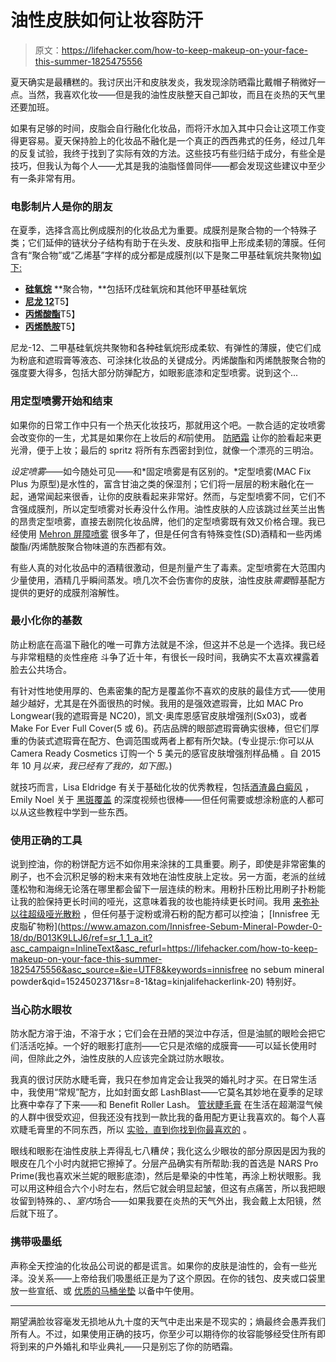 # 油性皮肤如何让妆容防汗

> 原文：<https://lifehacker.com/how-to-keep-makeup-on-your-face-this-summer-1825475556>

夏天确实是最糟糕的。我讨厌出汗和皮肤发炎，我发现涂防晒霜比戴帽子稍微好一点。当然，我喜欢化妆——但是我的油性皮肤整天自己卸妆，而且在炎热的天气里还要加班。



如果有足够的时间，皮脂会自行融化化妆品，而将汗水加入其中只会让这项工作变得更容易。夏天保持脸上的化妆品不融化是一个真正的西西弗式的任务，经过几年的反复试验，我终于找到了实际有效的方法。这些技巧有些归结于成分，有些全是技巧，但我认为每个人——尤其是我的油脂怪兽同伴——都会发现这些建议中至少有一条非常有用。

### 电影制片人是你的朋友

在夏季，选择含高比例成膜剂的化妆品尤为重要。成膜剂是聚合物的一个特殊子类；它们延伸的链状分子结构有助于在头发、皮肤和指甲上形成柔韧的薄膜。任何含有“聚合物”或“乙烯基”字样的成分都是成膜剂(以下是聚二甲基硅氧烷共聚物[)如下:](http://www.cosmeticsinfo.org/ingredient/pegppg-1818-dimethicone)

*   [**硅氧烷**](https://en.wikipedia.org/wiki/Siloxane) **聚合物，**包括环戊硅氧烷和其他环甲基硅氧烷
*   [**尼龙 12**](https://en.wikipedia.org/wiki/Nylon_12)T5】
*   [**丙烯酸酯**](https://en.wikipedia.org/wiki/Acrylate)T5】
*   [**丙烯酰胺**](https://en.wikipedia.org/wiki/Acrylamide)T5】

尼龙-12、二甲基硅氧烷共聚物和各种硅氧烷形成柔软、有弹性的薄膜，使它们成为粉底和遮瑕膏等液态、可涂抹化妆品的关键成分。丙烯酸酯和丙烯酰胺聚合物的强度要大得多，包括大部分防弹配方，如眼影底漆和定型喷雾。说到这个...

### 用定型喷雾开始和结束

如果你的日常工作中只有一个热天化妆技巧，那就用这个吧。一款合适的定妆喷雾会改变你的一生，尤其是如果你在上妆后的*和*前使用。 [防晒霜](https://lifehacker.com/the-best-sunscreens-for-your-face-according-to-consume-1712072258) 让你的脸看起来更光滑，便于上妆；最后的 spritz 将所有东西密封到位，就像一个漂亮的三明治。

*设定喷雾*——如今随处可见——和*固定喷雾是有区别的。*定型喷雾(MAC Fix Plus 为原型)是水性的，富含甘油之类的保湿剂；它们将一层层的粉末融化在一起，通常闻起来很香，让你的皮肤看起来非常好。然而，与定型喷雾不同，它们不含强成膜剂，所以定型喷雾对长寿没什么作用。油性皮肤的人应该跳过丝芙兰出售的昂贵定型喷雾，直接去剧院化妆品牌，他们的定型喷雾既有效又价格合理。我已经使用 [Mehron 屏障喷雾](https://www.amazon.com/Mehron-Makeup-Barrier-Spray-Bottle/dp/B00FE94PQ2?asc_campaign=InlineText&asc_refurl=https://lifehacker.com/how-to-keep-makeup-on-your-face-this-summer-1825475556&asc_source=&tag=kinjalifehackerlink-20) 很多年了，但是任何含有特殊变性(SD)酒精和一些丙烯酸酯/丙烯酰胺聚合物味道的东西都有效。

有些人真的对化妆品中的酒精很激动，但是剂量产生了毒素。定型喷雾在大范围内少量使用，酒精几乎瞬间蒸发。喷几次不会伤害你的皮肤，油性皮肤*需要*醇基配方提供的更好的成膜剂溶解性。

### 最小化你的基数

防止粉底在高温下融化的唯一可靠方法就是不涂，但这并不总是一个选择。我已经与非常粗糙的炎性痤疮 斗争了近十年，有很长一段时间，我确实不太喜欢裸露着脸去公共场合。

有针对性地使用厚的、色素密集的配方是覆盖你不喜欢的皮肤的最佳方式——使用越少越好，尤其是在外面很热的时候。我用的是强效遮瑕膏，比如 MAC Pro Longwear(我的遮瑕膏是 NC20)，凯文·奥库恩感官皮肤增强剂(Sx03)，或者 Make For Ever Full Cover(5 或 6)。药店品牌的眼部遮瑕膏确实很棒，但它们厚重的伪装式遮瑕膏在配方、色调范围或两者上都有所欠缺。(专业提示:你可以从 Camera Ready Cosmetics 订购一个 5 美元的感官皮肤增强剂样品桶 。自 2015 年 10 月*以来，我已经有了我的，如下图。*)

就技巧而言，Lisa Eldridge 有关于基础化妆的优秀教程，包括[酒渣鼻](https://www.youtube.com/watch?v=nwwrBCwKyQM)[白癜风](https://www.youtube.com/watch?v=idxZQkZF0H8) ，Emily Noel 关于 [黑斑覆盖](https://www.youtube.com/watch?v=teK4HSNxeN4) 的深度视频也很棒——但任何需要或想涂粉底的人都可以从这些教程中学到一些东西。

### 使用正确的工具

说到控油，你的粉饼配方远不如你用来涂抹的工具重要。刷子，即使是非常密集的刷子，也不会沉积足够的粉末来有效地在油性皮肤上定妆。另一方面，老派的丝绒蓬松物和海绵无论落在哪里都会留下一层连续的粉末。用粉扑压粉比用刷子扑粉能让我的脸保持更长时间的哑光，这意味着我的妆也能持续更长时间。我用 [来弥补以往超级哑光散粉](https://www.makeupforever.com/us/en-us/make-up/face/powder/super-matte-loose-powder) ，但任何基于淀粉或滑石粉的配方都可以控油； [Innisfree 无皮脂矿物粉](https://www.amazon.com/Innisfree-Sebum-Mineral-Powder-0-18/dp/B013K9LLJ6/ref=sr_1_1_a_it?asc_campaign=InlineText&asc_refurl=https://lifehacker.com/how-to-keep-makeup-on-your-face-this-summer-1825475556&asc_source=&ie=UTF8&keywords=innisfree no sebum mineral powder&qid=1524502371&sr=8-1&tag=kinjalifehackerlink-20) 特别好。

### 当心防水眼妆

防水配方溶于油，不溶于水；它们会在丑陋的哭泣中存活，但是油腻的眼睑会把它们活活吃掉。一个好的眼影打底剂——它只是浓缩的成膜膏——可以延长使用时间，但除此之外，油性皮肤的人应该完全跳过防水眼妆。

我真的很讨厌防水睫毛膏，我只在参加肯定会让我哭的婚礼时才买。在日常生活中，我使用“常规”配方，比如封面女郎 LashBlast——它莫名其妙地在夏季的足球比赛中幸存了下来——和 Benefit Roller Lash。 [管状睫毛膏](https://www.allure.com/gallery/best-tubing-mascaras) 在生活在超潮湿气候的人群中很受欢迎，但我还没有找到一款比我的备用配方更让我喜欢的。每个人喜欢睫毛膏里的不同东西，所以 [实验，直到你找到你最喜欢的](https://lifehacker.com/everything-you-need-to-know-about-mascara-1794718063#_ga=2.48706790.1970518754.1524514905-1723114163.1524514905) 。

眼线和眼影在油性皮肤上弄得乱七八糟*快*；我化这么少眼妆的部分原因是因为我的眼皮在几个小时内就把它擦掉了。分层产品确实有所帮助:我的首选是 NARS Pro Prime(我也喜欢米兰妮的眼影底漆)，然后是晕染的中性笔，再涂上粉状眼影。我可以用这种组合六个小时左右，然后它就会明显起皱，但这有点痛苦，所以我把眼妆留到特殊的、*、室内*场合——如果我要在炎热的天气外出，我会戴上太阳镜，然后就下班了。

### 携带吸墨纸

声称全天控油的化妆品公司说的都是谎言。如果你的皮肤是油性的，会有一些光泽。没关系——上帝给我们吸墨纸正是为了这个原因。在你的钱包、皮夹或口袋里放一些宣纸、或 [优质的马桶坐垫](https://lifehacker.com/use-toilet-seat-covers-to-blot-your-oily-skin-1796415643) 以备中午使用。

* * *

期望满脸妆容毫发无损地从九十度的天气中走出来是不现实的；熵最终会愚弄我们所有人。不过，如果使用正确的技巧，你至少可以期待你的妆容能够经受住所有即将到来的户外婚礼和毕业典礼——只是别忘了你的防晒霜。